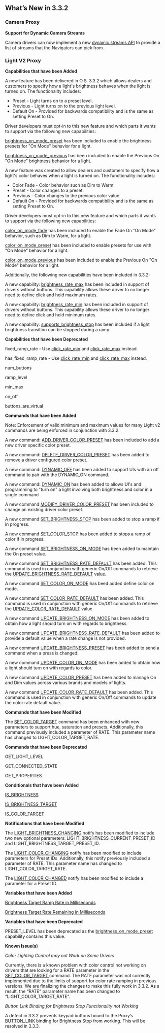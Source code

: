 ## What’s New in 3.3.2 

### Camera Proxy

**Support for Dynamic Camera Streams**

Camera drivers can now implement a new [dynamic streams API][1] to provide a list of streams that the Navigators can pick from. 


### Light V2 Proxy

**Capabilities that have been Added**

A new feature has been delivered in O.S. 3.3.2 which allows dealers and customers to specify how a light's brightness behaves when the light is turned on. The functionality includes:

- Preset - Light turns on to a preset level.
- Previous - Light turns on to the previous light level.
- Default On - Provided for backwards compatibility and is the same as setting Preset to On.

Driver developers must opt-in to this new feature and which parts it wants to support via the following new capabilities:

[brightness\_on\_mode\_preset][2] has been included to enable the brightness presets for "On Mode" behavior for a light.

[brightness\_on\_mode\_previous][3] has been included to enable the Previous On "On Mode" brightness  behavior for a light.

A new feature was created to allow dealers and customers to specify how a light's color behaves when a light is turned on. The functionality includes:

- Color Fade - Color behavior such as Dim to Warm
- Preset - Color changes to a preset.
- Previous - Color changes to the previous color value.
- Default On - Provided for backwards compatibility and is the same as setting Preset to On.

Driver developers must opt-in to this new feature and which parts it wants to support via the following new capabilities:

[color\_on\_mode\_fade][4] has been included to enable the Fade On "On Mode" behavior, such as Dim to Warm, for a light.

[color\_on\_mode\_preset][5] has been included to enable presets for use with "On Mode" behavior for a light.

[color\_on\_mode\_previous][6] has been included to enable the Previous On "On Mode" behavior for a light.

Additionally,  the following new capabilities have been included in 3.3.2:

A new capability: [brightness\_rate\_max][7] has been included in support of drivers without buttons. This capability allows these driver to no longer need to define click and hold maximum rates.

A new capability: [brightness\_rate\_min][8] has been included in support of drivers without buttons. This capability allows these driver to no longer need to define click and hold minimum rates.

A new capability: [supports\_brightness\_stop][9] has been included if a light brightness transition can be stopped during a ramp. 


**Capabilities that have been Deprecated**

fixed\_ramp\_rate - Use [click\_rate\_min][10] and [click\_rate\_max][11] instead.

has\_fixed\_ramp\_rate - Use [click\_rate\_min][12] and [click\_rate\_max][13] instead.

num\_buttons

ramp\_level

min\_max

on\_off

buttons\_are\_virtual


**Commands that have been Added**

Note: Enforcement of valid minimum and maximum values for many Light v2 commands are being enforced in conjunction with 3.3.2. 

A new command: [ADD\_DRIVER\_COLOR\_PRESET][14] has been included to add a new driver specific color preset.

A new command: [DELETE\_DRIVER\_COLOR\_PRESET][15] has been added to remove a driver configured color preset. 

A new command: [DYNAMIC\_OFF][16] has been added to support UIs with an off command to pair with the DYNAMIC\_ON command.

A new command: [DYNAMIC\_ON][17] has been added to allows UI's and programming to "turn on" a light involving both brightness and color in a single command

A new command [MODIFY\_DRIVER\_COLOR\_PRESET][18] has been included to change an existing driver color preset.

A new command [SET\_BRIGHTNESS\_STOP][19] has been added to stop a ramp if in progress.

A new command [SET\_COLOR\_STOP][20] has been added to stops a ramp of color if in progress.

A new command [SET\_BRIGHTNESS\_ON\_MODE][21] has been added to maintain the On preset value.

A new command [SET\_BRIGHTNESS\_RATE\_DEFAULT][22] has been added. This command is used in conjunction with generic On/Off commands to retrieve the [UPDATE\_BRIGHTNESS\_RATE\_DEFAULT][23] value.

A new command [SET\_COLOR\_ON\_MODE][24]  has beed added define color on mode.

A new command [SET\_COLOR\_RATE\_DEFAULT][25] has been added. This command is used in conjunction with generic On/Off commands to retrieve the [UPDATE\_COLOR\_RATE\_DEFAULT][26] value.

A new command [UPDATE\_BRIGHTNESS\_ON\_MODE][27] has been added to obtain how a light should turn on with regards to brightness.

A new command [UPDATE\_BRIGHTNESS\_RATE\_DEFAULT][28] has been added to provide a default value when a rate change is not provided.

A new command [UPDATE\_BRIGHTNESS\_PRESET][29] has beeb added to send a command when a press is changed.

A new command [UPDATE\_COLOR\_ON\_MODE][30] has been added to obtain how a light should turn on with regards to color.

A new command [UPDATE\_COLOR\_PRESET][31] has been added to manage On and Dim values across various brands and models of lights.

A new command [UPDATE\_COLOR\_RATE\_DEFAULT][32] has been added. This command is used in conjunction with generic On/Off commands to update the color rate default value.



**Commands that have been Modified**

The [SET\_COLOR\_TARGET][33] command has been enhanced with new parameters to support hue, saturation and presets. Additionally, this command previously included a parameter of RATE. This parameter name has changed to LIGHT\_COLOR\_TARGET\_RATE.


**Commands that have been Deprecated**

GET\_LIGHT\_LEVEL 

GET\_CONNECTED\_STATE 

GET\_PROPERTIES 


**Conditionals that have been Added**

[IS\_BRIGHTNESS][34]

[IS\_BRIGHTNESS\_TARGET][35]

[IS\_COLOR\_TARGET][36] 


**Notifications that have been Modified**

The [LIGHT\_BRIGHTNESS\_CHANGING][37] notify has been modified to include two new optional parameters: LIGHT\_BRIGHTNESS\_CURRENT\_PRESET\_ID and LIGHT\_BRIGHTNESS\_TARGET\_PRESET\_ID.

The [LIGHT\_COLOR\_CHANGING][38] notify has been modified to include parameters for Preset IDs. Additionally, this notify previously included a parameter of RATE. This parameter name has changed to LIGHT\_COLOR\_TARGET\_RATE.


The [LIGHT\_COLOR\_CHANGED][39] notify has been modified to include a parameter for a Preset ID.


**Variables that have been Added**

[Brightness Target Ramp Rate in Milliseconds][40]

[Brightness Target Rate Remaining in Milliseconds][41]


**Variables that have been Deprecated**

PRESET\_LEVEL has been deprecated as the [brightness\_on\_mode\_preset][42] capability contains this value. 

**Known Issue(s)**

_Color Lighting Control may not Work on Some Drivers_

Currently, there is a known problem with color control not working on drivers that are looking for a RATE parameter in the [SET\_COLOR\_TARGET ][43]command. The RATE parameter was not correctly implemented due to the limits of support for color rate ramping in previous versions. We are finalizing the changes to make this fully work in 3.3.2. As a result, the “RATE” parameter name has been changed to “LIGHT\_COLOR\_TARGET\_RATE”.


_Button Link Binding for Brightness Stop Functionality not Working_

A defect in 3.3.2 prevents keypad buttons bound to the Proxy’s [BUTTON\_LINK][44] binding for Brightness Stop from working. This will be resolved in 3.3.3.

[1]:	https://snap-one.github.io/docs-driverworks-proxy-protocol-3.3.2-beta/#dynamic-camera-streams
[2]:	https://snap-one.github.io/docs-driverworks-proxyprotocol/#brightness-on-mode-preset
[3]:	https://snap-one.github.io/docs-driverworks-proxyprotocol/#brightness-on-mode-previous
[4]:	https://snap-one.github.io/docs-driverworks-proxyprotocol/#color-on-mode-fade
[5]:	https://snap-one.github.io/docs-driverworks-proxyprotocol/#color-on-mode-preset
[6]:	https://snap-one.github.io/docs-driverworks-proxyprotocol/#color-on-mode-previous
[7]:	https://snap-one.github.io/docs-driverworks-proxyprotocol/#brightness-rate-max
[8]:	https://snap-one.github.io/docs-driverworks-proxyprotocol/#brightness-rate-min
[9]:	https://snap-one.github.io/docs-driverworks-proxyprotocol/#supports_brightness_stop
[10]:	https://snap-one.github.io/docs-driverworks-proxyprotocol/#click_rate_min
[11]:	https://snap-one.github.io/docs-driverworks-proxyprotocol/#click_rate_max
[12]:	https://snap-one.github.io/docs-driverworks-proxyprotocol/#click_rate_min
[13]:	https://snap-one.github.io/docs-driverworks-proxyprotocol/#click_rate_max
[14]:	https://snap-one.github.io/docs-driverworks-proxyprotocol/#add-driver-color-preset
[15]:	https://snap-one.github.io/docs-driverworks-proxyprotocol/#delete-driver-color-preset
[16]:	https://snap-one.github.io/docs-driverworks-proxyprotocol/#dynamic-off
[17]:	https://snap-one.github.io/docs-driverworks-proxyprotocol/#dynamic-on
[18]:	https://snap-one.github.io/docs-driverworks-proxyprotocol/#modify-driver-color-preset
[19]:	https://snap-one.github.io/docs-driverworks-proxyprotocol/#set-brightness-stop
[20]:	https://snap-one.github.io/docs-driverworks-proxyprotocol/#set-color-stop
[21]:	https://snap-one.github.io/docs-driverworks-proxy-protocol-3.3.2-beta/#set-brightness-on-mode
[22]:	https://snap-one.github.io/docs-driverworks-proxyprotocol/#set-brightness-on-mode
[23]:	https://snap-one.github.io/docs-driverworks-proxy-protocol-3.3.2-beta/#update-brightness-rate-default
[24]:	https://snap-one.github.io/docs-driverworks-proxyprotocol/#set-color-on-mode
[25]:	https://snap-one.github.io/docs-driverworks-proxyprotocol/#set-color-rate-default
[26]:	https://snap-one.github.io/docs-driverworks-proxyprotocol/#update-color-rate-default
[27]:	https://snap-one.github.io/docs-driverworks-proxyprotocol/#update-brightness-on-mode
[28]:	https://snap-one.github.io/docs-driverworks-proxyprotocol/#update-brightness-rate-default
[29]:	https://snap-one.github.io/docs-driverworks-proxyprotocol/#update-brightness-preset
[30]:	https://snap-one.github.io/docs-driverworks-proxyprotocol/#update-color-on-mode
[31]:	https://snap-one.github.io/docs-driverworks-proxyprotocol/#update_color_preset
[32]:	https://snap-one.github.io/docs-driverworks-proxyprotocol/#update-color-rate-default
[33]:	https://snap-one.github.io/docs-driverworks-proxyprotocol/#set_color_target
[34]:	https://snap-one.github.io/docs-driverworks-proxyprotocol/#light-v2-conditionals
[35]:	https://snap-one.github.io/docs-driverworks-proxyprotocol/#light-v2-conditionals
[36]:	https://snap-one.github.io/docs-driverworks-proxyprotocol/#light-v2-conditionals
[37]:	https://snap-one.github.io/docs-driverworks-proxyprotocol/#light-brightness-changing
[38]:	https://snap-one.github.io/docs-driverworks-proxyprotocol/#light-color-changing
[39]:	https://snap-one.github.io/docs-driverworks-proxyprotocol/#light-color-changed
[40]:	https://snap-one.github.io/docs-driverworks-proxyprotocol/#light-v2-variables
[41]:	https://snap-one.github.io/docs-driverworks-proxyprotocol/#light-v2-variables
[42]:	https://snap-one.github.io/docs-driverworks-proxyprotocol/#brightness-on-mode-preset
[43]:	https://snap-one.github.io/docs-driverworks-proxyprotocol/#set_color_target
[44]:	https://snap-one.github.io/docs-driverworks-proxyprotocol/#keypad-button-link-bindings